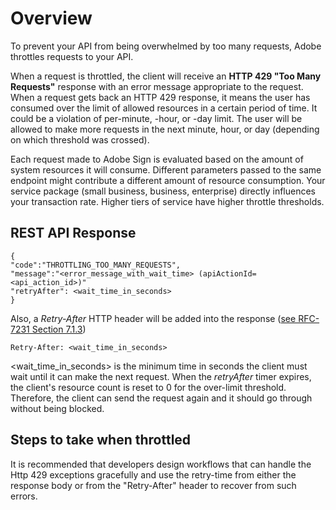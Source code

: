 # Overview
To prevent your API from being overwhelmed by too many requests, Adobe throttles requests to your API. 

When a request is throttled, the client will receive an **HTTP 429 "Too Many Requests"** response with an error message appropriate to the request. When a request gets back an HTTP 429 response, it means the user has consumed over the limit of allowed resources in a certain period of time. It could be a violation of per-minute, -hour, or -day limit. The user will be allowed to make more requests in the next minute, hour, or day (depending on which threshold was crossed). 

Each request made to Adobe Sign is evaluated based on the amount of system resources it will consume. Different parameters passed to the same endpoint might contribute a different amount of resource consumption. Your service package (small business, business, enterprise) directly influences your transaction rate. Higher tiers of service have higher throttle thresholds.

## REST API Response
``` 
{
"code":"THROTTLING_TOO_MANY_REQUESTS",
"message":"<error_message_with_wait_time> (apiActionId=<api_action_id>)"
"retryAfter": <wait_time_in_seconds>
}
```

Also, a *Retry-After* HTTP header will be added into the response ([see RFC-7231 Section 7.1.3](https://tools.ietf.org/html/rfc7231#section-7.1.3))

```
Retry-After: <wait_time_in_seconds>
```


<wait_time_in_seconds> is the minimum time in seconds the client must wait until it can make the next request. 
When the *retryAfter* timer expires, the client's resource count is reset to 0 for the over-limit threshold. Therefore, the client can send the request again and it should go through without being blocked.

## Steps to take when throttled
It is recommended that developers design workflows that can handle the Http 429 exceptions gracefully and use the retry-time from either the response body or from the "Retry-After" header to recover from such errors.
